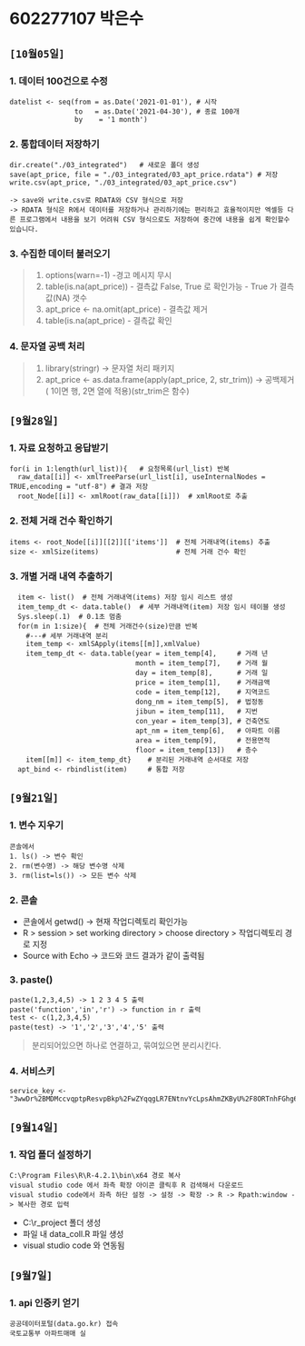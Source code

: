 # 602277107 박은수
## `[10월05일]`
### 1. 데이터 100건으로 수정
```
datelist <- seq(from = as.Date('2021-01-01'), # 시작
                to   = as.Date('2021-04-30'), # 종료 100개
                by    = '1 month')
```
### 2. 통합데이터 저장하기
```
dir.create("./03_integrated")   # 새로운 폴더 생성
save(apt_price, file = "./03_integrated/03_apt_price.rdata") # 저장
write.csv(apt_price, "./03_integrated/03_apt_price.csv") 

-> save와 write.csv로 RDATA와 CSV 형식으로 저장
-> RDATA 형식은 R에서 데이터를 저장하거나 관리하기에는 편리하고 효율적이지만 엑셀등 다른 프로그램에서 내용을 보기 어려워 CSV 형식으로도 저장하여 중간에 내용을 쉽게 확인할수있습니다.
```

### 3. 수집한 데이터 불러오기
> 1. options(warn=-1) -경고 메시지 무시
> 2. table(is.na(apt_price)) - 결측값 False, True 로 확인가능 - True 가 결측값(NA) 갯수
> 3. apt_price <- na.omit(apt_price) - 결측값 제거
> 4. table(is.na(apt_price) - 결측값 확인

### 4. 문자열 공백 처리
> 1. library(stringr) -> 문자열 처리 패키지
> 2. apt_price <- as.data.frame(apply(apt_price, 2, str_trim)) -> 공백제거( 1이면 행, 2면 열에 적용)(str_trim은 함수)

## `[9월28일]`
### 1. 자료 요청하고 응답받기
```
for(i in 1:length(url_list)){   # 요청목록(url_list) 반복
  raw_data[[i]] <- xmlTreeParse(url_list[i], useInternalNodes = TRUE,encoding = "utf-8") # 결과 저장
  root_Node[[i]] <- xmlRoot(raw_data[[i]])	# xmlRoot로 추출
```

### 2. 전체 거래 건수 확인하기
```  
items <- root_Node[[i]][[2]][['items']]  # 전체 거래내역(items) 추출
size <- xmlSize(items)                   # 전체 거래 건수 확인 
```
### 3. 개별 거래 내역 추출하기
```
  item <- list()  # 전체 거래내역(items) 저장 임시 리스트 생성
  item_temp_dt <- data.table()  # 세부 거래내역(item) 저장 임시 테이블 생성
  Sys.sleep(.1)  # 0.1초 멈춤
  for(m in 1:size){  # 전체 거래건수(size)만큼 반복
    #---# 세부 거래내역 분리   
    item_temp <- xmlSApply(items[[m]],xmlValue)
    item_temp_dt <- data.table(year = item_temp[4],     # 거래 년 
                               month = item_temp[7],    # 거래 월
                               day = item_temp[8],      # 거래 일
                               price = item_temp[1],    # 거래금액
                               code = item_temp[12],    # 지역코드
                               dong_nm = item_temp[5],  # 법정동
                               jibun = item_temp[11],   # 지번
                               con_year = item_temp[3], # 건축연도 
                               apt_nm = item_temp[6],   # 아파트 이름   
                               area = item_temp[9],     # 전용면적
                               floor = item_temp[13])   # 층수 
    item[[m]] <- item_temp_dt}    # 분리된 거래내역 순서대로 저장
  apt_bind <- rbindlist(item)     # 통합 저장
```

## `[9월21일]`
### 1. 변수 지우기
```
콘솔에서
1. ls() -> 변수 확인
2. rm(변수명) -> 해당 변수명 삭제
3. rm(list=ls()) -> 모든 변수 삭제
```
### 2. 콘솔
* 콘솔에서 getwd() -> 현재 작업디렉토리 확인가능
* R > session > set working directory > choose directory > 작업디렉토리 경로 지정
* Source with Echo -> 코드와 코드 결과가 같이 출력됨

### 3. paste()
```
paste(1,2,3,4,5) -> 1 2 3 4 5 출력
paste('function','in','r') -> function in r 출력
test <- c(1,2,3,4,5) 
paste(test) -> '1','2','3','4','5' 출력
```
> 분리되어있으면 하나로 연결하고, 묶여있으면 분리시킨다.

### 4. 서비스키
```
service_key <- "3wwDr%2BMDMccvqptpResvpBkp%2FwZYqqgLR7ENtnvYcLpsAhmZKByU%2F8ORTnhFGhg6q7SuJc9B6COksVII0pnWtA%3D%3D"
```

## `[9월14일]`
### 1. 작업 폴더 설정하기
```
C:\Program Files\R\R-4.2.1\bin\x64 경로 복사
visual studio code 에서 좌측 확장 아이콘 클릭후 R 검색해서 다운로드
visual studio code에서 좌측 하단 설정 -> 설정 -> 확장 -> R -> Rpath:window -> 복사한 경로 입력
```
* C:\r_project 폴더 생성
* 파일 내 data_coll.R 파일 생성
* visual studio code 와 연동됨

## `[9월7일]`
### 1. api 인증키 얻기
```
공공데이터포털(data.go.kr) 접속
국토교통부 아파트매매 실
